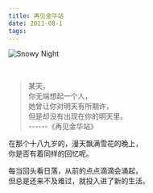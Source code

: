 ```yaml
---
title: 再见金华站
date: 2011-08-1
tags:
---
```



![Snowy Night](https://pic.imgdb.cn/item/6124c3ed44eaada739675b1b.png)

<br/>

>某天，  
>你无端想起一个人，   
>她曾让你对明天有所期许，   
>但是却没有出现在你的明天里。   
> ------《再见金华站》

在那个十八九岁的，漫天飘满雪花的晚上，   
你是否有着同样的回忆呢。

每当回头看日落，从前的点点滴滴会涌起，   
但总是还来不及难过，就投入进了新的生活。